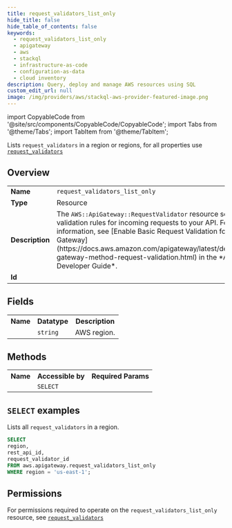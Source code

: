 ```yaml
---
title: request_validators_list_only
hide_title: false
hide_table_of_contents: false
keywords:
  - request_validators_list_only
  - apigateway
  - aws
  - stackql
  - infrastructure-as-code
  - configuration-as-data
  - cloud inventory
description: Query, deploy and manage AWS resources using SQL
custom_edit_url: null
image: /img/providers/aws/stackql-aws-provider-featured-image.png
---
```


import CopyableCode from '@site/src/components/CopyableCode/CopyableCode';
import Tabs from '@theme/Tabs';
import TabItem from '@theme/TabItem';

Lists <code>request_validators</code> in a region or regions, for all properties use <a href="/providers/aws/serviceName/request_validators/"><code>request_validators</code></a>

## Overview
<table><tbody>
<tr><td><b>Name</b></td><td><code>request_validators_list_only</code></td></tr>
<tr><td><b>Type</b></td><td>Resource</td></tr>
<tr><td><b>Description</b></td><td>The <code>AWS::ApiGateway::RequestValidator</code> resource sets up basic validation rules for incoming requests to your API. For more information, see &#91;Enable Basic Request Validation for an API in API Gateway&#93;(https://docs.aws.amazon.com/apigateway/latest/developerguide/api-gateway-method-request-validation.html) in the *API Gateway Developer Guide*.</td></tr>
<tr><td><b>Id</b></td><td><CopyableCode code="aws.apigateway.request_validators_list_only" /></td></tr>
</tbody></table>

## Fields
<table><tbody><tr><th>Name</th><th>Datatype</th><th>Description</th></tr><tr><td><CopyableCode code="region" /></td><td><code>string</code></td><td>AWS region.</td></tr>
</tbody></table>

## Methods

<table><tbody>
  <tr>
    <th>Name</th>
    <th>Accessible by</th>
    <th>Required Params</th>
  </tr>
  <tr>
    <td><CopyableCode code="list_resources" /></td>
    <td><code>SELECT</code></td>
    <td><CopyableCode code="region" /></td>
  </tr>
</tbody></table>

## `SELECT` examples
Lists all <code>request_validators</code> in a region.
```sql
SELECT
region,
rest_api_id,
request_validator_id
FROM aws.apigateway.request_validators_list_only
WHERE region = 'us-east-1';
```


## Permissions

For permissions required to operate on the <code>request_validators_list_only</code> resource, see <a href="/providers/aws/apigateway/request_validators/#permissions"><code>request_validators</code></a>

